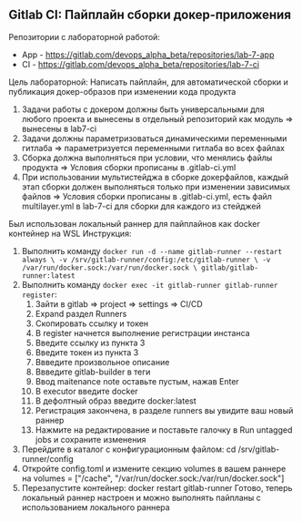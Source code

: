## **Gitlab CI: Пайплайн сборки докер-приложения**

Репозитории с лабораторной работой:
- App - https://gitlab.com/devops_alpha_beta/repositories/lab-7-app
- CI - https://gitlab.com/devops_alpha_beta/repositories/lab-7-ci

Цель лабораторной: Написать пайплайн, для автоматической сборки и публикация докер-образов при изменении кода продукта

1. Задачи работы с докером должны быть универсальными для любого проекта и вынесены в отдельный репозиторий как модуль
   => вынесены в lab7-ci
2. Задачи должны параметризоваться динамическими переменными гитлаба
   => параметризуется переменными гитлаба во всех файлах
3. Сборка должна выполняться при условии, что менялись файлы продукта
   => Условия сборки прописаны в .gitlab-ci.yml
4. При использовании мультистейджа в сборке докерфайлов, каждый этап сборки должен выполняться только при изменении зависимых файлов
   => Условия сборки прописаны в .gitlab-ci.yml, есть файл multilayer.yml в lab-7-ci для сборки для каждого из стейджей

Был использован локальный раннер для пайплайнов как docker контейнер на WSL
Инструкция:
1. Выполнить команду `docker run -d --name gitlab-runner --restart always \
  -v /srv/gitlab-runner/config:/etc/gitlab-runner \
  -v /var/run/docker.sock:/var/run/docker.sock \
  gitlab/gitlab-runner:latest`
2. Выполнить команду `docker exec -it gitlab-runner gitlab-runner register`:
   1. Зайти в gitlab => project => settings => CI/CD
   2. Expand раздел Runners
   3. Скопировать ссылку и токен
   4. В register начнется выполнение регистрации инстанса 
   5. Введите ссылку из пункта 3
   6. Введите токен из пункта 3
   7. Ввведите произвольное описание
   8. Ввведите gitlab-builder в теги
   9. Ввод maitenance note оставьте пустым, нажав Enter
   10. В executor введите docker
   11. В дефолтный образ введите docker:latest
   12. Регистрация закончена, в разделе runners вы увидите ваш новый раннер
   13. Нажмите на редактирование и поставьте галочку в Run untagged jobs и сохраните изменения
3. Перейдите в каталог с конфигурационным файлом: cd /srv/gitlab-runner/config
4. Откройте config.toml и измените секцию volumes в вашем раннере на volumes = ["/cache", "/var/run/docker.sock:/var/run/docker.sock"]
5. Перезапустите контейнер: docker restart gitlab-runner
Готово, теперь локальный раннер настроен и можно выполнять пайпланы с использованием локального раннера